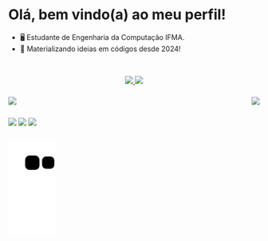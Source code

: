 <h1> Olá, bem vindo(a) ao meu perfil! </h1>

<ul>
  <li>🖥️ Estudante de Engenharia da Computação IFMA.</li>
  <li>🔮 Materializando ideias em códigos desde 2024!</li>
</ul>

##

<br>
<div align="center" display="inline-block">
  <a href="https://github.com/mariakarolinesvg">
  <img height="180em" src="https://github-readme-stats.vercel.app/api?username=Antonio-Bezerra&show_icons=true&theme=github_dark_dimmed&include_all_commits=true&count_private=true"/>
  <img height="180em" src="https://github-readme-stats.vercel.app/api/top-langs/?username=Antonio-Bezerra&layout=compact&langs_count=7&theme=github_dark_dimmed" />

</div>

###

<img align="right" height="150" src="https://media.giphy.com/media/M9gbBd9nbDrOTu1Mqx/giphy.gif"  />

###

<div align="left" >
  <img src="https://skillicons.dev/icons?i=html,css,javascript,react,typescript,c,java,python" />
</div>

###

<div>
  <a href="https://instagram.com/agostin_bezerra" target="_blank"><img src="https://img.shields.io/badge/-Instagram-%23E4405F?style=for-the-badge&logo=instagram&logoColor=white" target="_blank"></a> 
  <a href = "mailto:contatobezerra3a@gmail.com"><img src="https://img.shields.io/badge/-Gmail-%23333?style=for-the-badge&logo=gmail&logoColor=white" target="_blank"></a>
  <a href="https://www.linkedin.com/in/antonio-bezerra-dev" target="_blank"><img src="https://img.shields.io/badge/-LinkedIn-%230077B5?style=for-the-badge&logo=linkedin&logoColor=white" target="_blank"></a> 
  
</div>

###

![snake gif](https://github.com/Antonio-Bezerra/Antonio-Bezerra/blob/output/github-contribution-grid-snake.svg)

###
